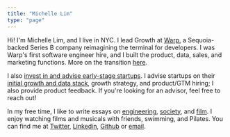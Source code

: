 ```yaml
---
title: "Michelle Lim"
type: "page"
---
```


Hi! I'm Michelle Lim, and I live in NYC. I lead Growth at [Warp](https://www.warp.dev), a Sequoia-backed Series B company reimagining the terminal for developers. I was Warp's first software engineer hire, and I built the product, data, sales, and marketing functions. More on the transition [here](writing/my-journey-to-growth-lead).

I also [invest in and advise early-stage startups](/investments). I advise startups on their [initial growth and data stack](https://twitter.com/michlimlim/status/1669467589888684038?s=20), growth strategy, and product/GTM hiring; I also provide product feedback. If you're looking for an advisor, feel free to reach out!

In my free time, I like to write essays on [engineering](writing/stop-using-frontend-backend/), [society](writing/its-not-about-the-stars/), and [film](writing/marvel-the-unwilling-pundit/). I enjoy watching films and musicals with friends, swimming, and Pilates. You can find me at [Twitter](https://www.twitter.com/michlimlim), [Linkedin](https://www.linkedin.com/in/michlimlim), [Github](https://www.github.com/michlimlim) or [email](mailto:limxlmichelle@gmail.com).